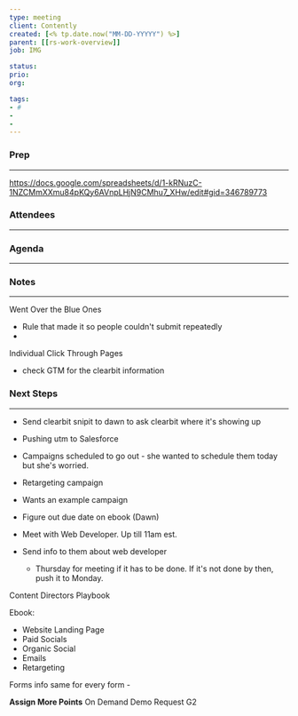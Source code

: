 ```yaml
---
type: meeting
client: Contently
created: [<% tp.date.now("MM-DD-YYYYY") %>]
parent: [[rs-work-overview]]
job: IMG

status: 
prio:
org:

tags:
- #
- 
- 
---
```

### Prep
---
https://docs.google.com/spreadsheets/d/1-kRNuzC-1NZCMmXXmu84pKQy6AVnpLHjN9CMhu7_XHw/edit#gid=346789773



### Attendees 
--- 



### Agenda
--- 



### Notes
---
Went Over the Blue Ones 
- Rule that made it so people couldn't submit repeatedly
- 
Individual Click Through Pages 
- check GTM for the clearbit information 

### Next Steps
---
- Send clearbit snipit to dawn to ask clearbit where it's showing up
- Pushing utm to Salesforce
- Campaigns scheduled to go out - she wanted to schedule them today but she's worried.
- Retargeting campaign 
- Wants an example campaign 

- Figure out due date on ebook (Dawn)
- Meet with Web Developer. Up till 11am est. 
- Send info to them about web developer
	- Thursday for meeting if it has to be done. If it's not done by then, push it to Monday. 



Content Directors Playbook

Ebook:
- Website Landing Page
- Paid Socials
- Organic Social
- Emails
- Retargeting

Forms info same for every form - 


**Assign More Points**
On Demand
Demo Request
G2 

